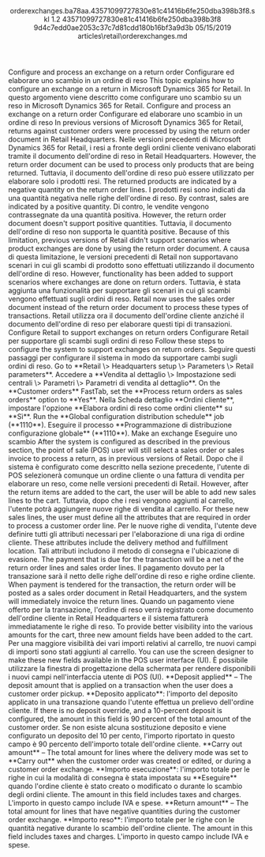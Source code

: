 <?xml version="1.0" encoding="UTF-8"?>
<xliff xmlns:logoport="urn:logoport:xliffeditor:xliff-extras:1.0" xmlns:tilt="urn:logoport:xliffeditor:tilt-non-translatables:1.0" xmlns:xsi="http://www.w3.org/2001/XMLSchema-instance" xmlns="urn:oasis:names:tc:xliff:document:1.2" xmlns:xliffext="urn:microsoft:content:schema:xliffextensions" version="1.2" xsi:schemaLocation="urn:oasis:names:tc:xliff:document:1.2 xliff-core-1.2-transitional.xsd">
  <file datatype="xml" source-language="en-US" original="orderexchanges.md" target-language="it-IT">
    <header>
      <tool tool-company="Microsoft" tool-version="1.0-7889195" tool-name="mdxliff" tool-id="mdxliff"/>
      <xliffext:skl_file_name>orderexchanges.ba78aa.43571099727830e81c41416b6fe250dba398b3f8.skl</xliffext:skl_file_name>
      <xliffext:version>1.2</xliffext:version>
      <xliffext:ms.openlocfilehash>43571099727830e81c41416b6fe250dba398b3f8</xliffext:ms.openlocfilehash>
      <xliffext:ms.sourcegitcommit>9d4c7edd0ae2053c37c7d81cdd180b16bf3a9d3b</xliffext:ms.sourcegitcommit>
      <xliffext:ms.lasthandoff>05/15/2019</xliffext:ms.lasthandoff>
      <xliffext:ms.openlocfilepath>articles\retail\orderexchanges.md</xliffext:ms.openlocfilepath>
    </header>
    <body>
      <group extype="content" id="content">
        <trans-unit xml:space="preserve" translate="yes" id="101" restype="x-metadata">
          <source>Configure and process an exchange on a return order</source>
        <target logoport:matchpercent="101" state="translated" state-qualifier="leveraged-tm">Configurare ed elaborare uno scambio in un ordine di reso</target></trans-unit>
        <trans-unit xml:space="preserve" translate="yes" id="102" restype="x-metadata">
          <source>This topic explains how to configure an exchange on a return in Microsoft Dynamics 365 for Retail.</source>
        <target logoport:matchpercent="101" state="translated" state-qualifier="leveraged-tm">In questo argomento viene descritto come configurare uno scambio su un reso in Microsoft Dynamics 365 for Retail.</target></trans-unit>
        <trans-unit xml:space="preserve" translate="yes" id="103">
          <source>Configure and process an exchange on a return order</source>
        <target logoport:matchpercent="101" state="translated" state-qualifier="leveraged-tm">Configurare ed elaborare uno scambio in un ordine di reso</target></trans-unit>
        <trans-unit xml:space="preserve" translate="yes" id="104">
          <source>In previous versions of Microsoft Dynamics 365 for Retail, returns against customer orders were processed by using the return order document in Retail Headquarters.</source>
        <target logoport:matchpercent="101" state="translated" state-qualifier="leveraged-tm">Nelle versioni precedenti di Microsoft Dynamics 365 for Retail, i resi a fronte degli ordini cliente venivano elaborati tramite il documento dell'ordine di reso in Retail Headquarters.</target></trans-unit>
        <trans-unit xml:space="preserve" translate="yes" id="105">
          <source>However, the return order document can be used to process only products that are being returned.</source>
        <target logoport:matchpercent="101" state="translated" state-qualifier="leveraged-tm">Tuttavia, il documento dell'ordine di reso può essere utilizzato per elaborare solo i prodotti resi.</target></trans-unit>
        <trans-unit xml:space="preserve" translate="yes" id="106">
          <source>The returned products are indicated by a negative quantity on the return order lines.</source>
        <target logoport:matchpercent="101" state="translated" state-qualifier="leveraged-tm">I prodotti resi sono indicati da una quantità negativa nelle righe dell'ordine di reso.</target></trans-unit>
        <trans-unit xml:space="preserve" translate="yes" id="107">
          <source>By contrast, sales are indicated by a positive quantity.</source>
        <target logoport:matchpercent="101" state="translated" state-qualifier="leveraged-tm">Di contro, le vendite vengono contrassegnate da una quantità positiva.</target></trans-unit>
        <trans-unit xml:space="preserve" translate="yes" id="108">
          <source>However, the return order document doesn't support positive quantities.</source>
        <target logoport:matchpercent="101" state="translated" state-qualifier="leveraged-tm">Tuttavia, il documento dell'ordine di reso non supporta le quantità positive.</target></trans-unit>
        <trans-unit xml:space="preserve" translate="yes" id="109">
          <source>Because of this limitation, previous versions of Retail didn't support scenarios where product exchanges are done by using the return order document.</source>
        <target logoport:matchpercent="101" state="translated" state-qualifier="leveraged-tm">A causa di questa limitazione, le versioni precedenti di Retail non supportavano scenari in cui gli scambi di prodotto sono effettuati utilizzando il documento dell'ordine di reso.</target></trans-unit>
        <trans-unit xml:space="preserve" translate="yes" id="110">
          <source>However, functionality has been added to support scenarios where exchanges are done on return orders.</source>
        <target logoport:matchpercent="101" state="translated" state-qualifier="leveraged-tm">Tuttavia, è stata aggiunta una funzionalità per supportare gli scenari in cui gli scambi vengono effettuati sugli ordini di reso.</target></trans-unit>
        <trans-unit xml:space="preserve" translate="yes" id="111">
          <source>Retail now uses the sales order document instead of the return order document to process these types of transactions.</source>
        <target logoport:matchpercent="101" state="translated" state-qualifier="leveraged-tm">Retail utilizza ora il documento dell'ordine cliente anziché il documento dell'ordine di reso per elaborare questi tipi di transazioni.</target></trans-unit>
        <trans-unit xml:space="preserve" translate="yes" id="112">
          <source>Configure Retail to support exchanges on return orders</source>
        <target logoport:matchpercent="101" state="translated" state-qualifier="leveraged-tm">Configurare Retail per supportare gli scambi sugli ordini di reso</target></trans-unit>
        <trans-unit xml:space="preserve" translate="yes" id="113">
          <source>Follow these steps to configure the system to support exchanges on return orders.</source>
        <target logoport:matchpercent="101" state="translated" state-qualifier="leveraged-tm">Seguire questi passaggi per configurare il sistema in modo da supportare cambi sugli ordini di reso.</target></trans-unit>
        <trans-unit xml:space="preserve" translate="yes" id="114">
          <source>Go to <bpt id="p1">**</bpt>Retail <ph id="ph1">\&gt;</ph> Headquarters setup <ph id="ph2">\&gt;</ph> Parameters <ph id="ph3">\&gt;</ph> Retail parameters<ept id="p1">**</ept>.</source>
        <target logoport:matchpercent="101" state="translated" state-qualifier="leveraged-tm">Accedere a <bpt id="p1">**</bpt>Vendita al dettaglio <ph id="ph1">\&gt;</ph> Impostazione sedi centrali <ph id="ph2">\&gt;</ph> Parametri <ph id="ph3">\&gt;</ph> Parametri di vendita al dettaglio<ept id="p1">**</ept>.</target></trans-unit>
        <trans-unit xml:space="preserve" translate="yes" id="115">
          <source>On the <bpt id="p1">**</bpt>Customer orders<ept id="p1">**</ept> FastTab, set the <bpt id="p2">**</bpt>Process return orders as sales orders<ept id="p2">**</ept> option to <bpt id="p3">**</bpt>Yes<ept id="p3">**</ept>.</source>
        <target logoport:matchpercent="101" state="translated" state-qualifier="leveraged-tm">Nella Scheda dettaglio <bpt id="p1">**</bpt>Ordini cliente<ept id="p1">**</ept>, impostare l'opzione <bpt id="p2">**</bpt>Elabora ordini di reso come ordini cliente<ept id="p2">**</ept> su <bpt id="p3">**</bpt>Sì<ept id="p3">**</ept>.</target></trans-unit>
        <trans-unit xml:space="preserve" translate="yes" id="116">
          <source>Run the <bpt id="p1">**</bpt>Global configuration distribution schedule<ept id="p1">**</ept> job (<bpt id="p2">**</bpt>1110<ept id="p2">**</ept>).</source>
        <target logoport:matchpercent="101" state="translated" state-qualifier="leveraged-tm">Eseguire il processo <bpt id="p1">**</bpt>Programmazione di distribuzione configurazione globale<ept id="p1">**</ept> (<bpt id="p2">**</bpt>1110<ept id="p2">**</ept>).</target></trans-unit>
        <trans-unit xml:space="preserve" translate="yes" id="117">
          <source>Make an exchange</source>
        <target logoport:matchpercent="101" state="translated" state-qualifier="leveraged-tm">Eseguire uno scambio</target></trans-unit>
        <trans-unit xml:space="preserve" translate="yes" id="118">
          <source>After the system is configured as described in the previous section, the point of sale (POS) user will still select a sales order or sales invoice to process a return, as in previous versions of Retail.</source>
        <target logoport:matchpercent="101" state="translated" state-qualifier="leveraged-tm">Dopo che il sistema è configurato come descritto nella sezione precedente, l'utente di POS selezionerà comunque un ordine cliente o una fattura di vendita per elaborare un reso, come nelle versioni precedenti di Retail.</target></trans-unit>
        <trans-unit xml:space="preserve" translate="yes" id="119">
          <source>However, after the return items are added to the cart, the user will be able to add new sales lines to the cart.</source>
        <target logoport:matchpercent="101" state="translated" state-qualifier="leveraged-tm">Tuttavia, dopo che i resi vengono aggiunti al carrello, l'utente potrà aggiungere nuove righe di vendita al carrello.</target></trans-unit>
        <trans-unit xml:space="preserve" translate="yes" id="120">
          <source>For these new sales lines, the user must define all the attributes that are required in order to process a customer order line.</source>
        <target logoport:matchpercent="101" state="translated" state-qualifier="leveraged-tm">Per le nuove righe di vendita, l'utente deve definire tutti gli attributi necessari per l'elaborazione di una riga di ordine cliente.</target></trans-unit>
        <trans-unit xml:space="preserve" translate="yes" id="121">
          <source>These attributes include the delivery method and fulfillment location.</source>
        <target logoport:matchpercent="101" state="translated" state-qualifier="leveraged-tm">Tali attributi includono il metodo di consegna e l'ubicazione di evasione.</target></trans-unit>
        <trans-unit xml:space="preserve" translate="yes" id="122">
          <source>The payment that is due for the transaction will be a net of the return order lines and sales order lines.</source>
        <target logoport:matchpercent="101" state="translated" state-qualifier="leveraged-tm">Il pagamento dovuto per la transazione sarà il netto delle righe dell'ordine di reso e righe ordine cliente.</target></trans-unit>
        <trans-unit xml:space="preserve" translate="yes" id="123">
          <source>When payment is tendered for the transaction, the return order will be posted as a sales order document in Retail Headquarters, and the system will immediately invoice the return lines.</source>
        <target logoport:matchpercent="101" state="translated" state-qualifier="leveraged-tm">Quando un pagamento viene offerto per la transazione, l'ordine di reso verrà registrato come documento dell'ordine cliente in Retail Headquarters e il sistema fatturerà immediatamente le righe di reso.</target></trans-unit>
        <trans-unit xml:space="preserve" translate="yes" id="124">
          <source>To provide better visibility into the various amounts for the cart, three new amount fields have been added to the cart.</source>
        <target logoport:matchpercent="101" state="translated" state-qualifier="leveraged-tm">Per una maggiore visibilità dei vari importi relativi al carrello, tre nuovi campi di importi sono stati aggiunti al carrello.</target></trans-unit>
        <trans-unit xml:space="preserve" translate="yes" id="125">
          <source>You can use the screen designer to make these new fields available in the POS user interface (UI).</source>
        <target logoport:matchpercent="101" state="translated" state-qualifier="leveraged-tm">È possibile utilizzare la finestra di progettazione della schermata per rendere disponibili i nuovi campi nell'interfaccia utente di POS (UI).</target></trans-unit>
        <trans-unit xml:space="preserve" translate="yes" id="126">
          <source><bpt id="p1">**</bpt>Deposit applied<ept id="p1">**</ept> – The deposit amount that is applied on a transaction when the user does a customer order pickup.</source>
        <target logoport:matchpercent="101" state="translated" state-qualifier="leveraged-tm"><bpt id="p1">**</bpt>Deposito applicato<ept id="p1">**</ept>: l'importo del deposito applicato in una transazione quando l'utente effettua un prelievo dell'ordine cliente.</target></trans-unit>
        <trans-unit xml:space="preserve" translate="yes" id="127">
          <source>If there is no deposit override, and a 10-percent deposit is configured, the amount in this field is 90 percent of the total amount of the customer order.</source>
        <target logoport:matchpercent="101" state="translated" state-qualifier="leveraged-tm">Se non esiste alcuna sostituzione deposito e viene configurato un deposito del 10 per cento, l'importo riportato in questo campo è 90 percento dell'importo totale dell'ordine cliente.</target></trans-unit>
        <trans-unit xml:space="preserve" translate="yes" id="128">
          <source><bpt id="p1">**</bpt>Carry out amount<ept id="p1">**</ept> – The total amount for lines where the delivery mode was set to <bpt id="p2">**</bpt>Carry out<ept id="p2">**</ept> when the customer order was created or edited, or during a customer order exchange.</source>
        <target logoport:matchpercent="101" state="translated" state-qualifier="leveraged-tm"><bpt id="p1">**</bpt>Importo esecuzione<ept id="p1">**</ept>: l'importo totale per le righe in cui la modalità di consegna è stata impostata su <bpt id="p2">**</bpt>Eseguire<ept id="p2">**</ept> quando l'ordine cliente è stato creato o modificato o durante lo scambio degli ordini cliente.</target></trans-unit>
        <trans-unit xml:space="preserve" translate="yes" id="129">
          <source>The amount in this field includes taxes and charges.</source>
        <target logoport:matchpercent="101" state="translated" state-qualifier="leveraged-tm">L'importo in questo campo include IVA e spese.</target></trans-unit>
        <trans-unit xml:space="preserve" translate="yes" id="130">
          <source><bpt id="p1">**</bpt>Return amount<ept id="p1">**</ept> – The total amount for lines that have negative quantities during the customer order exchange.</source>
        <target logoport:matchpercent="101" state="translated" state-qualifier="leveraged-tm"><bpt id="p1">**</bpt>Importo reso<ept id="p1">**</ept>: l'importo totale per le righe con le quantità negative durante lo scambio dell'ordine cliente.</target></trans-unit>
        <trans-unit xml:space="preserve" translate="yes" id="131">
          <source>The amount in this field includes taxes and charges.</source>
        <target logoport:matchpercent="101" state="translated" state-qualifier="leveraged-tm">L'importo in questo campo include IVA e spese.</target></trans-unit>
      </group>
    </body>
  </file>
</xliff>